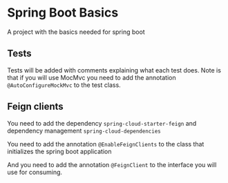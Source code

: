 # Spring Boot Basics
A project with the basics needed for spring boot

## Tests
Tests will be added with comments explaining what each test does.
Note is that if you will use MocMvc you need to add the 
annotation ```@AutoConfigureMockMvc``` to the test class.

## Feign clients
You need to add the dependency ```spring-cloud-starter-feign```
and dependency management ```spring-cloud-dependencies```

You need to add the annotation ```@EnableFeignClients``` to the class
that initializes the spring boot application

And you need to add the annotation ```@FeignClient``` to the interface
you will use for consuming.
